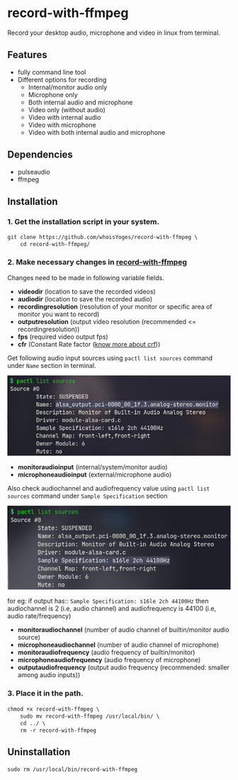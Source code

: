 # record-with-ffmpeg

Record your desktop audio, microphone and  video in linux from terminal.

## Features
- fully command line tool
- Different options for recording
    - Internal/monitor audio only
    - Microphone only
    - Both internal audio and microphone
    - Video only (without audio)
    - Video with internal audio
    - Video with microphone
    - Video with both internal audio and microphone

## Dependencies
- pulseaudio
- ffmpeg

## Installation

### 1. Get the installation script in your system.

```
git clone https://github.com/whoisYoges/record-with-ffmpeg \
	cd record-with-ffmpeg/
```

### 2. Make necessary changes in [record-with-ffmpeg](record-with-ffmpeg)

Changes need to be made in following variable fields.

- **videodir**	(location to save the recorded videos)
- **audiodir**	(location to save the recorded audio)
- **recordingresolution**	(resolution of your monitor or specific area of monitor you want to record)
- **outputresolution**	(output video resolution (recommended <= recordingresolution))
- **fps**	(required video output fps)
- **cfr**	(Constant Rate factor ([know more about crf](https://slhck.info/video/2017/02/24/crf-guide.html)))

Get following audio input sources using `pactl list sources` command under `Name` section in terminal.

![Audio Source Name](assets/images/pactl_list_sources-Name.png)

- **monitoraudioinput**	(internal/system/monitor audio)
- **microphoneaudioinput**	(external/microphone audio)

Also check audiochannel and audiofrequency value using `pactl list sources` command under `Sample Specification` section

![Audio Sample Specification](assets/images/pactl_list_sources-Sample_Specification.png)

for eg: if output has:: `Sample Specification: s16le 2ch 44100Hz`
then audiochannel is 2 (i.e, audio channel) and audiofrequency is 44100 (i.e, audio rate/frequency)

- **monitoraudiochannel**	(number of audio channel of builtin/monitor audio source)
- **microphoneaudiochannel**	(number of audio channel of microphone)
- **monitoraudiofrequency**	(audio frequency of builtin/monitor)
- **microphoneaudiofrequency**	(audio frequency of microphone)
- **outputaudiofrequency**	(output audio frequency (recommended: smaller among audio inputs))

### 3. Place it in the path.

```
chmod +x record-with-ffmpeg \
	sudo mv record-with-ffmpeg /usr/local/bin/ \
	cd ../ \
	rm -r record-with-ffmpeg
```

## Uninstallation

```
sudo rm /usr/local/bin/record-with-ffmpeg
```
